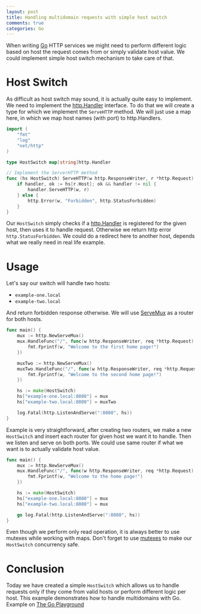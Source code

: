 ```yaml
---
layout: post
title: Handling multidomain requests with simple host switch
comments: true
categories: Go
---
```


When writing [Go](http://golang.org) HTTP services we might need to perform different logic based on host the request comes from or simply validate host value. We could implement simple host switch mechanism to take care of that.

# Host Switch

As difficult as host switch may sound, it is actually quite easy to implement. We need to implement the [http.Handler](https://golang.org/pkg/net/http/#Handler) interface.
To do that we will create a type for which we implement the `ServeHTTP` method.
We will just use a map here, in which we map host names (with port) to http.Handlers.


```go
import (
    "fmt"
    "log"
    "net/http"
)

type HostSwitch map[string]http.Handler

// Implement the ServerHTTP method
func (hs HostSwitch) ServeHTTP(w http.ResponseWriter, r *http.Request) {
    if handler, ok := hs[r.Host]; ok && handler != nil {
        handler.ServeHTTP(w, r)
    } else {
        http.Error(w, "Forbidden", http.StatusForbidden)
    }
}
```

Our `HostSwitch` simply checks if a [http.Handler](https://golang.org/pkg/net/http/#Handler) is registered for the given host, then uses it to handle request. Otherwise we return http error `http.StatusForbidden`. We could do a redirect here to another host, depends what we really need in real life example.

# Usage

Let's say our switch will handle two hosts:
- `example-one.local`
- `example-two.local`

And return forbidden response otherwise. We will use [ServeMux](https://golang.org/pkg/net/http/#ServeMux) as a router for both hosts.

```go
func main() {
	mux := http.NewServeMux()
	mux.HandleFunc("/", func(w http.ResponseWriter, req *http.Request) {
		fmt.Fprintf(w, "Welcome to the first home page!")
	})

	muxTwo := http.NewServeMux()
	muxTwo.HandleFunc("/", func(w http.ResponseWriter, req *http.Request) {
		fmt.Fprintf(w, "Welcome to the second home page!")
	})

    hs := make(HostSwitch)
    hs["example-one.local:8080"] = mux
    hs["example-two.local:8080"] = muxTwo

    log.Fatal(http.ListenAndServe(":8080", hs))
}
```

Example is very straightforward, after creating two routers, we make a new `HostSwitch` and insert each router for given host we want it to handle.
Then we listen and serve on both ports. We could use same router if what we want is to actually validate host value.

```go
func main() {
	mux := http.NewServeMux()
	mux.HandleFunc("/", func(w http.ResponseWriter, req *http.Request) {
		fmt.Fprintf(w, "Welcome to the home page!")
	})

    hs := make(HostSwitch)
    hs["example-one.local:8080"] = mux
    hs["example-two.local:8080"] = mux

    go log.Fatal(http.ListenAndServe(":8080", hs))
}
```

Even though we perform only read operation, it is always better to use mutexes while working with maps. Don't forget to use [mutexes](https://golang.org/pkg/sync/#Mutex) to make our `HostSwitch` concurrency safe. 

# Conclusion

Today we have created a simple `HostSwitch` which allows us to handle requests only if they come from valid hosts or perform different logic per host. This example demonstrates how to handle multidomains with Go. Example on [The Go Playground](https://play.golang.org/p/bMbKPGE7LhT)
